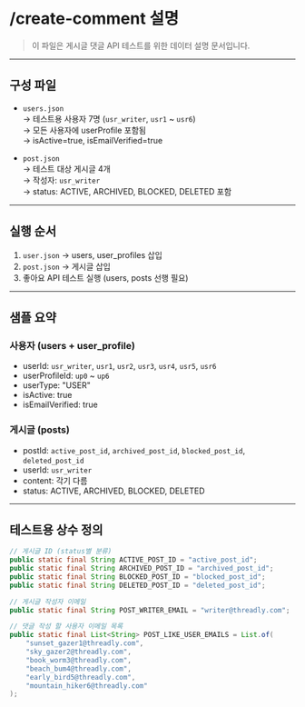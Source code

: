 # /create-comment 설명

> 이 파일은 게시글 댓글 API 테스트를 위한 데이터 설명 문서입니다.

---

## 구성 파일

- `users.json`  
  → 테스트용 사용자 7명 (`usr_writer`, `usr1` ~ `usr6`)  
  → 모든 사용자에 userProfile 포함됨  
  → isActive=true, isEmailVerified=true

- `post.json`  
  → 테스트 대상 게시글 4개  
  → 작성자: `usr_writer`  
  → status: ACTIVE, ARCHIVED, BLOCKED, DELETED 포함

---

## 실행 순서

1. `user.json` → users, user_profiles 삽입
2. `post.json` → 게시글 삽입
3. 좋아요 API 테스트 실행 (users, posts 선행 필요)

---

## 샘플 요약

### 사용자 (users + user_profile)

- userId: `usr_writer`, `usr1`, `usr2`, `usr3`, `usr4`, `usr5`, `usr6`
- userProfileId: `up0` ~ `up6`
- userType: "USER"
- isActive: true
- isEmailVerified: true

### 게시글 (posts)

- postId: `active_post_id`, `archived_post_id`, `blocked_post_id`, `deleted_post_id`
- userId: `usr_writer`
- content: 각기 다름
- status: ACTIVE, ARCHIVED, BLOCKED, DELETED

---

## 테스트용 상수 정의

```java
// 게시글 ID (status별 분류)
public static final String ACTIVE_POST_ID = "active_post_id";
public static final String ARCHIVED_POST_ID = "archived_post_id";
public static final String BLOCKED_POST_ID = "blocked_post_id";
public static final String DELETED_POST_ID = "deleted_post_id";

// 게시글 작성자 이메일
public static final String POST_WRITER_EMAIL = "writer@threadly.com";

// 댓글 작성 할 사용자 이메일 목록
public static final List<String> POST_LIKE_USER_EMAILS = List.of(
    "sunset_gazer1@threadly.com",
    "sky_gazer2@threadly.com",
    "book_worm3@threadly.com",
    "beach_bum4@threadly.com",
    "early_bird5@threadly.com",
    "mountain_hiker6@threadly.com"
);